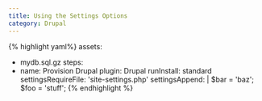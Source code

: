 ```yaml
---
title: Using the Settings Options
category: Drupal
---
```


{% highlight yaml%}
assets:
  - mydb.sql.gz
steps:
  - name: Provision Drupal
    plugin: Drupal
    runInstall: standard
    settingsRequireFile: 'site-settings.php'
    settingsAppend: |
      $bar = 'baz';
      $foo = 'stuff';
{% endhighlight %}
